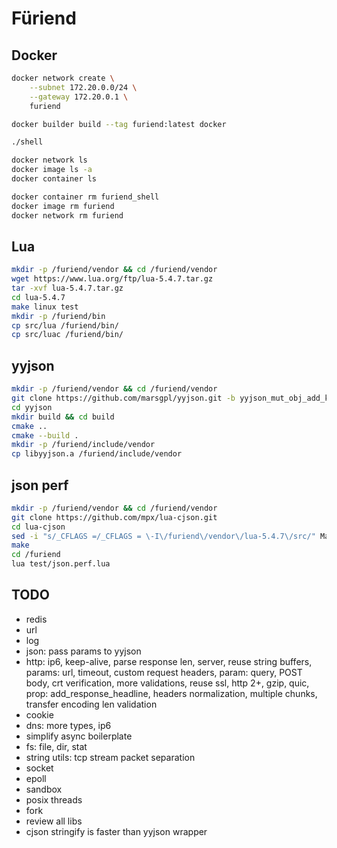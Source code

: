 # Füriend

## Docker

```sh
docker network create \
    --subnet 172.20.0.0/24 \
    --gateway 172.20.0.1 \
    furiend

docker builder build --tag furiend:latest docker

./shell

docker network ls
docker image ls -a
docker container ls

docker container rm furiend_shell
docker image rm furiend
docker network rm furiend
```

## Lua

```sh
mkdir -p /furiend/vendor && cd /furiend/vendor
wget https://www.lua.org/ftp/lua-5.4.7.tar.gz
tar -xvf lua-5.4.7.tar.gz
cd lua-5.4.7
make linux test
mkdir -p /furiend/bin
cp src/lua /furiend/bin/
cp src/luac /furiend/bin/
```

## yyjson

```sh
mkdir -p /furiend/vendor && cd /furiend/vendor
git clone https://github.com/marsgpl/yyjson.git -b yyjson_mut_obj_add_keyn_val
cd yyjson
mkdir build && cd build
cmake ..
cmake --build .
mkdir -p /furiend/include/vendor
cp libyyjson.a /furiend/include/vendor
```

## json perf

```sh
mkdir -p /furiend/vendor && cd /furiend/vendor
git clone https://github.com/mpx/lua-cjson.git
cd lua-cjson
sed -i "s/_CFLAGS =/_CFLAGS = \-I\/furiend\/vendor\/lua-5.4.7\/src/" Makefile
make
cd /furiend
lua test/json.perf.lua
```

## TODO

- redis
- url
- log
- json: pass params to yyjson
- http: ip6, keep-alive, parse response len, server, reuse string buffers,
    params: url, timeout, custom request headers, param: query, POST body,
    crt verification, more validations, reuse ssl, http 2+, gzip, quic,
    prop: add_response_headline, headers normalization, multiple chunks,
    transfer encoding len validation
- cookie
- dns: more types, ip6
- simplify async boilerplate
- fs: file, dir, stat
- string utils: tcp stream packet separation
- socket
- epoll
- sandbox
- posix threads
- fork
- review all libs
- cjson stringify is faster than yyjson wrapper
